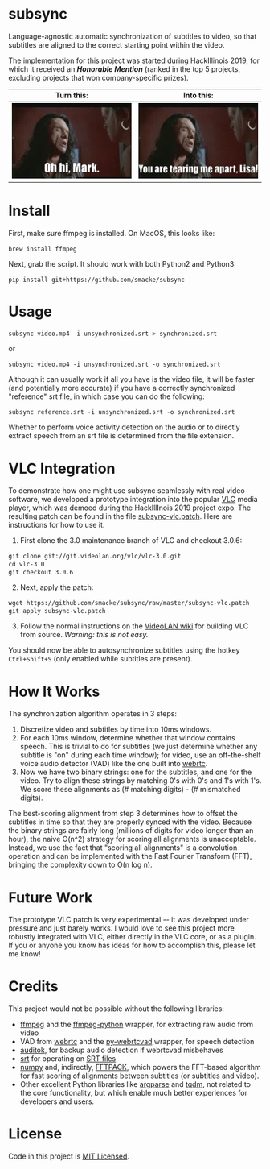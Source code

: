 # subsync
Language-agnostic automatic synchronization of subtitles to video,
so that subtitles are aligned to the correct starting point within the video.

The implementation for this project was started during HackIllinois 2019,
for which it received an **_Honorable Mention_**
(ranked in the top 5 projects, excluding projects that won company-specific prizes).

Turn this:                       |  Into this:
:-------------------------------:|:-------------------------:
![](tearing-me-apart-wrong.gif)  |  ![](tearing-me-apart-correct.gif)

# Install
First, make sure ffmpeg is installed. On MacOS, this looks like:
~~~
brew install ffmpeg
~~~
Next, grab the script. It should work with both Python2 and Python3:
~~~
pip install git+https://github.com/smacke/subsync
~~~

# Usage
~~~
subsync video.mp4 -i unsynchronized.srt > synchronized.srt
~~~

or

~~~
subsync video.mp4 -i unsynchronized.srt -o synchronized.srt
~~~

Although it can usually work if all you have is the video file, it will be faster (and potentially more accurate) if you have a correctly synchronized "reference" srt file, in which case you can do the following:

~~~
subsync reference.srt -i unsynchronized.srt -o synchronized.srt
~~~

Whether to perform voice activity detection on the audio or to directly extract speech from an srt file is determined from the file extension.

# VLC Integration
To demonstrate how one might use subsync seamlessly with real video software,
we developed a prototype integration into the popular [VLC](https://www.videolan.org/vlc/index.html)
media player, which was demoed during the HackIllInois 2019 project expo. The resulting patch
can be found in the file [subsync-vlc.patch](https://github.com/smacke/subsync/raw/master/subsync-vlc.patch).
Here are instructions for how to use it.

1. First clone the 3.0 maintenance branch of VLC and checkout 3.0.6:
~~~
git clone git://git.videolan.org/vlc/vlc-3.0.git
cd vlc-3.0
git checkout 3.0.6
~~~
2. Next, apply the patch:
~~~
wget https://github.com/smacke/subsync/raw/master/subsync-vlc.patch
git apply subsync-vlc.patch
~~~
3. Follow the normal instructions on the
[VideoLAN wiki](https://wiki.videolan.org/VLC_Developers_Corner/)
for building VLC from source. *Warning: this is not easy.*

You should now be able to autosynchronize subtitles using the hotkey `Ctrl+Shift+S`
(only enabled while subtitles are present).

# How It Works
The synchronization algorithm operates in 3 steps:
1. Discretize video and subtitles by time into 10ms windows.
2. For each 10ms window, determine whether that window contains speech.
   This is trivial to do for subtitles (we just determine whether any subtitle is "on" during each time window);
   for video, use an off-the-shelf voice audio detector (VAD) like
   the one built into [webrtc](https://webrtc.org/).
3. Now we have two binary strings: one for the subtitles, and one for the video.
   Try to align these strings by matching 0's with 0's and 1's with 1's. We score
   these alignments as (# matching digits) - (# mismatched digits).

The best-scoring alignment from step 3 determines how to offset the subtitles in time
so that they are properly synced with the video. Because the binary strings
are fairly long (millions of digits for video longer than an hour), the naive
O(n^2) strategy for scoring all alignments is unacceptable. Instead, we use the
fact that "scoring all alignments" is a convolution operation and can be implemented
with the Fast Fourier Transform (FFT), bringing the complexity down to O(n log n).

# Future Work
The prototype VLC patch is very experimental -- it was developed under pressure
and just barely works. I would love to see this project more robustly
integrated with VLC, either directly in the VLC core, or as a plugin.
If you or anyone you know has ideas for how to accomplish this, please let me know!

# Credits
This project would not be possible without the following libraries:
- [ffmpeg](https://www.ffmpeg.org/) and the [ffmpeg-python](https://github.com/kkroening/ffmpeg-python) wrapper, for extracting raw audio from video
- VAD from [webrtc](https://webrtc.org/) and the [py-webrtcvad](https://github.com/wiseman/py-webrtcvad) wrapper, for speech detection
- [auditok](https://pypi.org/project/auditok/), for backup audio detection if webrtcvad misbehaves
- [srt](https://pypi.org/project/srt/) for operating on [SRT files](https://en.wikipedia.org/wiki/SubRip#SubRip_text_file_format)
- [numpy](http://www.numpy.org/) and, indirectly, [FFTPACK](https://www.netlib.org/fftpack/), which powers the FFT-based algorithm for fast scoring of alignments between subtitles (or subtitles and video).
- Other excellent Python libraries like [argparse](https://docs.python.org/3/library/argparse.html) and [tqdm](https://tqdm.github.io/), not related to the core functionality, but which enable much better experiences for developers and users.

# License
Code in this project is [MIT Licensed](https://opensource.org/licenses/MIT).

